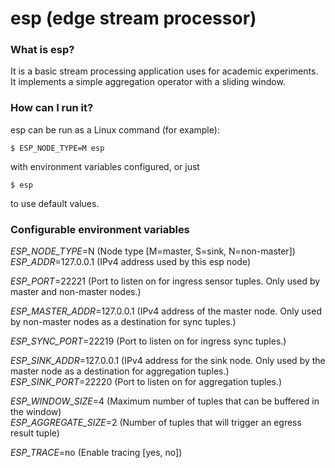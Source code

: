 # esp (edge stream processor)

### What is esp?

It is a basic stream processing application uses for academic experiments.  It implements a
simple aggregation operator with a sliding window.

### How can I run it? ###
esp can be run as a Linux command (for example):     

``` $ ESP_NODE_TYPE=M esp ```    

with environment variables configured, or just   

``` $ esp ```   

to use default values.   


### Configurable environment variables ###

*ESP_NODE_TYPE*=N (Node type [M=master, S=sink, N=non-master])   
*ESP_ADDR*=127.0.0.1 (IPv4 address used by this esp node)    

*ESP_PORT*=22221 (Port to listen on for ingress sensor tuples.  Only used by master and non-master nodes.)    

*ESP_MASTER_ADDR*=127.0.0.1 (IPv4 address of the master node.  Only used by non-master nodes as a destination for sync tuples.)    

*ESP_SYNC_PORT*=22219 (Port to listen on for ingress sync tuples.)    

*ESP_SINK_ADDR*=127.0.0.1 (IPv4 address for the sink node.  Only used by the master node as a destination for aggregation tuples.)   
*ESP_SINK_PORT*=22220 (Port to listen on for aggregation tuples.)   

*ESP_WINDOW_SIZE*=4 (Maximum number of tuples that can be buffered in the window)   
*ESP_AGGREGATE_SIZE*=2 (Number of tuples that will trigger an egress result tuple)    

*ESP_TRACE*=no (Enable tracing [yes, no])
